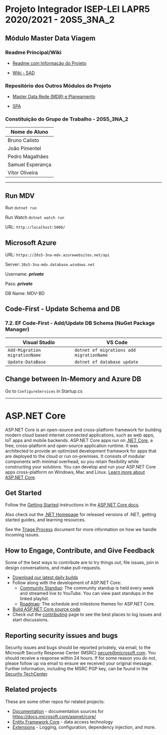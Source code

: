 # Projeto Integrador ISEP-LEI LAPR5 2020/2021 - 20S5_3NA_2

## **Módulo Master Data Viagem**

### Readme Principal/Wiki

* [Readme com Informação do Projeto](../Project_MDR/README.md)

* [Wiki - SAD](../Project_Wiki/Readme.md)

### Repositório dos Outros Módulos do Projeto

* [Master Data Rede (MDR) e Planeamento](../Project_MDR/)

* [SPA](../Project_SPA/)

### Constituição do Grupo de Trabalho - 20S5_3NA_2

| Nome do Aluno		|
|-------------------|
| Bruno Calisto     |
| João Pimentel     |
| Pedro Magalhães   |
| Samuel Esperança  |
| Vítor Oliveira    |

-------------------------

## Run MDV

Run `dotnet run`

Run Watch `dotnet watch run`

URL: `http://localhost:5000/`

## Microsoft Azure

URL: `https://20s5-3na-mdv.azurewebsites.net/api`

Server: `20s5-3na-mdv.database.windows.net`

Username: ***private***

Pass: ***private***

DB Name: MDV-BD

## Code-First - Update Schema and DB

### 7.2. EF Code-First - Add/Update DB Schema (NuGet Package Manager)

| Visual Studio | VS Code |
|---------|---------|
| `Add-Migration migrationName` | `dotnet ef migrations add migrationName` |
| `Update-DataBase` | `dotnet ef database update` |

## Change between In-Memory and Azure DB

Go to `ConfigureServices` in Startup.cs

-------------------------

# ASP.NET Core

ASP.NET Core is an open-source and cross-platform framework for building modern cloud based internet connected applications, such as web apps, IoT apps and mobile backends. ASP.NET Core apps run on [.NET Core](https://dot.net), a free, cross-platform and open-source application runtime. It was architected to provide an optimized development framework for apps that are deployed to the cloud or run on-premises. It consists of modular components with minimal overhead, so you retain flexibility while constructing your solutions. You can develop and run your ASP.NET Core apps cross-platform on Windows, Mac and Linux. [Learn more about ASP.NET Core](https://docs.microsoft.com/aspnet/core/).

## Get Started

Follow the [Getting Started](https://docs.microsoft.com/aspnet/core/getting-started) instructions in the [ASP.NET Core docs](https://docs.microsoft.com/aspnet/index).

Also check out the [.NET Homepage](https://www.microsoft.com/net) for released versions of .NET, getting started guides, and learning resources.

See the [Triage Process](https://github.com/dotnet/aspnetcore/blob/master/docs/TriageProcess.md) document for more information on how we handle incoming issues.

## How to Engage, Contribute, and Give Feedback

Some of the best ways to contribute are to try things out, file issues, join in design conversations,
and make pull-requests.

* [Download our latest daily builds](./docs/DailyBuilds.md)
* Follow along with the development of ASP.NET Core:
    * [Community Standup](https://live.asp.net): The community standup is held every week and streamed live to YouTube. You can view past standups in the linked playlist.
    * [Roadmap](https://github.com/dotnet/aspnetcore/wiki/Roadmap): The schedule and milestone themes for ASP.NET Core.
* [Build ASP.NET Core source code](./docs/BuildFromSource.md)
* Check out the [contributing](CONTRIBUTING.md) page to see the best places to log issues and start discussions.

## Reporting security issues and bugs

Security issues and bugs should be reported privately, via email, to the Microsoft Security Response Center (MSRC)  secure@microsoft.com. You should receive a response within 24 hours. If for some reason you do not, please follow up via email to ensure we received your original message. Further information, including the MSRC PGP key, can be found in the [Security TechCenter](https://technet.microsoft.com/en-us/security/ff852094.aspx).

## Related projects

These are some other repos for related projects:

* [Documentation](https://github.com/aspnet/Docs) - documentation sources for https://docs.microsoft.com/aspnet/core/
* [Entity Framework Core](https://github.com/dotnet/efcore) - data access technology
* [Extensions](https://github.com/dotnet/extensions) - Logging, configuration, dependency injection, and more.
